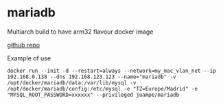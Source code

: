 # mariadb

Multiarch build to have arm32 flavour docker image 

[github repo](https://github.com/juampe/mariadb)

Example of use

```docker run --init -d --restart=always --network=my_mac_vlan_net --ip 192.168.0.138 --dns 192.168.123.123 --name="mariadb" -v /opt/docker/mariadb/data:/var/lib/mysql -v /opt/docker/mariadb/config:/etc/mysql -e "TZ=Europe/Madrid" -e "MYSQL_ROOT_PASSWORD=xxxxxx" --privileged juampe/mariadb```

